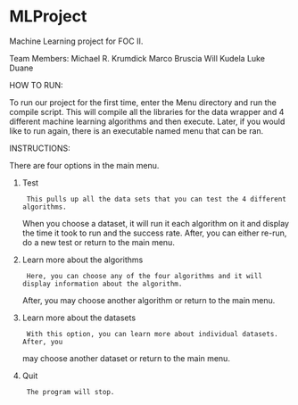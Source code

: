 MLProject
==============
Machine Learning project for FOC II.

Team Members:
Michael R. Krumdick
Marco Bruscia
Will Kudela
Luke Duane


HOW TO RUN:

To run our project for the first time, enter the Menu directory and run the 
compile script. This will compile all the libraries for the data wrapper and 4 
different machine learning algorithms and then execute. Later, if you would like 
to run again, there is an executable named menu that can be ran. 

INSTRUCTIONS:

There are four options in the main menu.

1) Test
	
        This pulls up all the data sets that you can test the 4 different algorithms. 
	When you choose a dataset, it will run it each algorithm on it and display 
	the time it took to run and the success rate.
	After, you can either re-run, do a new test or return to the main menu.
	
2) Learn more about the algorithms
	
        Here, you can choose any of the four algorithms and it will display information about the algorithm. 
	After, you may choose another algorithm or return to the main menu.
	
3) Learn more about the datasets
	
        With this option, you can learn more about individual datasets. After, you 
	may choose another dataset or return to the main menu.
	
4) Quit
	
        The program will stop.

